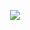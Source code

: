 <p align="center">
  <img src="https://user-images.githubusercontent.com/67850768/150644919-d5e41027-18aa-41a9-85e3-85b5a3bba3f0.svg">
</p>
